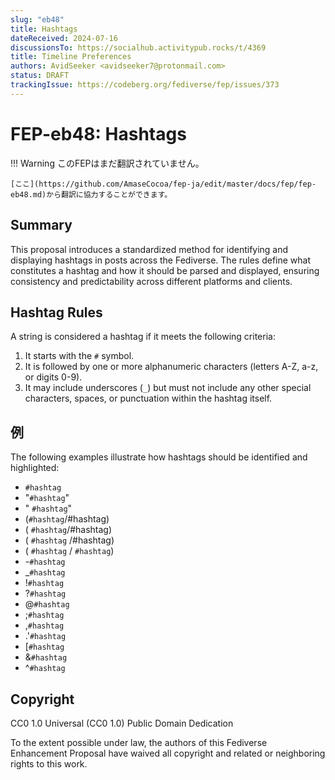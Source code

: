 ```yaml
---
slug: "eb48"
title: Hashtags
dateReceived: 2024-07-16
discussionsTo: https://socialhub.activitypub.rocks/t/4369
title: Timeline Preferences
authors: AvidSeeker <avidseeker7@protonmail.com>
status: DRAFT
trackingIssue: https://codeberg.org/fediverse/fep/issues/373
---
```

# FEP-eb48: Hashtags
!!! Warning
    このFEPはまだ翻訳されていません。

    [ここ](https://github.com/AmaseCocoa/fep-ja/edit/master/docs/fep/fep-eb48.md)から翻訳に協力することができます。


## Summary

This proposal introduces a standardized method for identifying and displaying
hashtags in posts across the Fediverse. The rules define what constitutes a
hashtag and how it should be parsed and displayed, ensuring consistency and
predictability across different platforms and clients.

## Hashtag Rules

A string is considered a hashtag if it meets the following criteria:

1. It starts with the `#` symbol.
2. It is followed by one or more alphanumeric characters (letters A-Z, a-z, or digits 0-9).
3. It may include underscores (`_`) but must not include any other special characters, spaces, or punctuation within the hashtag itself.

## 例

The following examples illustrate how hashtags should be identified and
highlighted:

- `#hashtag`
- "`#hashtag`"
- " `#hashtag`"
- (`#hashtag`/#hashtag)
- ( `#hashtag`/#hashtag)
- ( `#hashtag` /#hashtag)
- ( `#hashtag` / `#hashtag`)
- -`#hashtag`
- \_`#hashtag`
- !`#hashtag`
- ?`#hashtag`
- @`#hashtag`
- ;`#hashtag`
- ,`#hashtag`
- .'`#hashtag`
- [`#hashtag`
- &`#hashtag`
- ^`#hashtag`

## Copyright

CC0 1.0 Universal (CC0 1.0) Public Domain Dedication

To the extent possible under law, the authors of this Fediverse Enhancement
Proposal have waived all copyright and related or neighboring rights to this
work.
